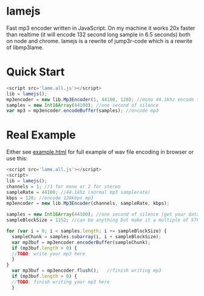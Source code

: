 # lamejs
Fast mp3 encoder written in JavaScript.
On my machine it works 20x faster than realtime (it will encode 132 second long sample in 6.5 seconds) both on node and chrome.
lamejs is a rewrite of jump3r-code which is a rewrite of libmp3lame.

# Quick Start

```javascript
<script src='lame.all.js'></script>
lib = lamejs();
mp3encoder = new lib.Mp3Encoder(1, 44100, 128); //mono 44.1khz encode to 128kbps
samples = new Int16Array(44100); //one second of silence
var mp3 = mp3encoder.encodeBuffer(samples); //encode mp3
```

# Real Example

Either see [example.html](https://github.com/zhuker/lamejs/blob/master/example.html) for full example of wav file encoding in browser or use this:

```javascript
<script src='lame.all.js'></script>
<script>
lib = lamejs();
channels = 1; //1 for mono or 2 for stereo
sampleRate = 44100; //44.1khz (normal mp3 samplerate)
kbps = 128; //encode 128kbps mp3
mp3encoder = new lib.Mp3Encoder(channels, sampleRate, kbps);

samples = new Int16Array(44100); //one second of silence (get your data from the source you have)
sampleBlockSize = 1152; //can be anything but make it a multiple of 576 to make encoders life easier

for (var i = 0; i < samples.length; i += sampleBlockSize) {
  sampleChunk = samples.subarray(i, i + sampleBlockSize);
  var mp3buf = mp3encoder.encoderBuffer(sampleChunk);
  if (mp3buf.length > 0) {
  //TODO: write your mp3 here
  }
}
  var mp3buf = mp3encoder.flush();   //finish writing mp3
  if (mp3buf.length > 0) {
  //TODO: finish writing your mp3 here
  }
```

</scptipt>
